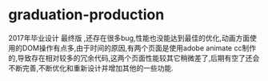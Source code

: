 # graduation-production
2017年毕业设计 最终版 ,还存在很多bug,性能也没能达到最佳的优化,动画方面使用的DOM操作有点多,由于时间的原因,有两个页面是使用adobe animate cc制作的,导致存在相对较多的冗余代码,这两个页面性能较其它稍微差了,后期有空了还会不断完善,不断优化和重新设计并增加其他的一些功能.
